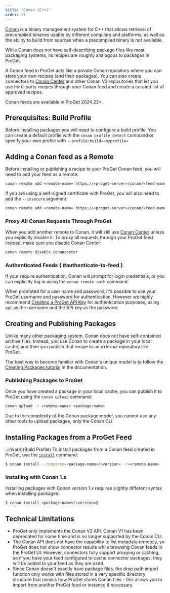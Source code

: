 ```yaml
---
title: "Conan (C++)"
order: 21
---
```


[Conan](https://conan.io) is a binary management system for C++ that allows retrieval of precompiled binaries usable by different compilers and platforms, as well as the ability to build from sources when a precompiled binary is not available.

While Conan does not have self-describing package files like most packaging systems, its recipes are roughly analogous to packages in ProGet.

A Conan feed in ProGet acts like a private Conan repository where you can store your own recipes (and their packages). You can also create connectors to [Conan Center](https://center.conan.io) and other Conan V2 repositories that let you use third-party recipes through your Conan feed and create a curated list of approved recipes.

Conan feeds are available in ProGet 2024.22+.

## Prerequisites: Build Profile

Before installing packages you will need to configure a build profile. You can create a default profile with the `conan profile detect` command or specify your own profile with `--profile:build=«myprofile»`

## Adding a Conan feed as a Remote

Before installing or publishing a recipe to your ProGet Conan feed, you will need to add your feed as a remote:

```bash
conan remote add «remote-name» https://«proget-server»/conan/«feed-name»/
```

If you are using a self-signed certificate with ProGet, you will also need to add the `--insecure` argument:

```bash
conan remote add «remote-name» https://«proget-server»/conan/«feed-name»/ --insecure
```

### Proxy All Conan Requests Through ProGet

When you add another remote to Conan, it will still use [Conan Center](https://center.conan.io) unless you explicitly disable it. To proxy all requests through your ProGet feed instead, make sure you disable Conan Center:

```bash
conan remote disable conancenter
```

### Authenticated Feeds { #authenticate-to-feed }

If your require authentication, Conan will prompt for login credentials, or you can explicitly log in using the `conan remote auth` command.

When prompted for a user name and password, it's possible to use your ProGet username and password for authentication. However we highly recommend [Creating a ProGet API Key](/docs/proget/reference-api/proget-apikeys) for authentication purposes, using `api` as the username and the API key as the password. 

## Creating and Publishing Packages

Unlike many other packaging system, Conan does not have self-contained archive files. Instead, you use Conan to create a package in your local cache, and then you publish that recipe to an external repository like ProGet.

The best way to become familiar with Conan's unique model is to follow the [Creating Packages tutorial](https://docs.conan.io/2/tutorial/creating_packages.html) in the documentation.

### Publishing Packages to ProGet

Once you have created a package in your local cache, you can publish it to ProGet using the `conan upload` command:

```bash
conan upload -r «remote-name» «package-name»
```

Due to the complexity of the Conan package model, you cannot use any other tools to upload packages, only the Conan CLI.

## Installing Packages from a ProGet Feed

:::(warn)(Build Profile)
To install packages from a Conan feed created in ProGet, use the [`install`](https://docs.conan.io/1/reference/commands/consumer/install.html) command:

```bash
$ conan install --requires=«package-name»/«version» -r=«remote-name»
```

### Installing with Conan 1.x

Installing packages with Conan version 1.x requires slightly different syntax when installing packages:

```bash
$ conan install «package-name»/«version»@
```

## Technical Limitations

 - ProGet only implements the Conan V2 API. Conan V1 has been deprecated for some time and is no longer supported by the Conan CLI.
 - The Conan API does not have the capability to list metadata remotely, so ProGet does not show connector results while browsing Conan feeds in the ProGet UI. However, connectors fully support proxying or caching, so if you have your feed configured to cache connector packages, they will be added to your feed as they are used.
 - Since Conan doesn't exactly have package files, the drop path import function only works with files stored in a very specific directory structure that mimics how ProGet stores Conan files - this allows you to import from another ProGet feed or instance if necessary.
